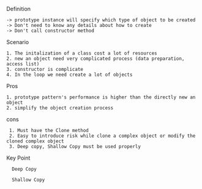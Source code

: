 Definition
    
    -> prototype instance will specify which type of object to be created
    -> Don't need to know any details about how to create
    -> Don't call constructor method

Scenario

    1. The initalization of a class cost a lot of resources
    2. new an object need very complicated process (data preparation, access list)
    3. constructor is complicate
    4. In the loop we need create a lot of objects
    
 Pros

    1. prototype pattern's performance is higher than the directly new an object
    2. simplify the object creation process
    
 cons
    
     1. Must have the Clone method
     2. Easy to introduce risk while clone a complex object or modify the cloned complex object
     3. Deep copy, Shallow Copy must be used properly
     
  Key Point
   
      Deep Copy
      
      Shallow Copy 